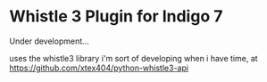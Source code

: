 Whistle 3 Plugin for Indigo 7
=============================

Under development... 

uses the whistle3 library i'm sort of developing when i have time,
at https://github.com/xtex404/python-whistle3-api
